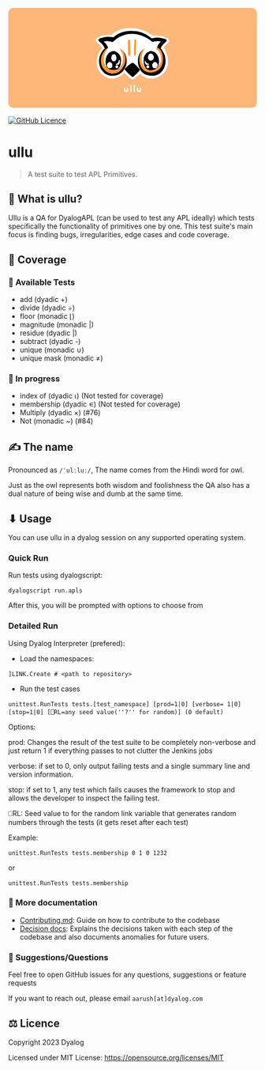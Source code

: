 ![ullu Banner](assets/ullu-cover.png)

[![GitHub Licence](https://img.shields.io/github/license/sloorush/ullu)](https://github.com/sloorush/ullu/blob/master/LICENSE)

# ullu

> A test suite to test APL Primitives.

## 🤔 What is ullu?

Ullu is a QA for DyalogAPL (can be used to test any APL ideally) which tests specifically the functionality of primitives one by one. This test suite's main focus is finding bugs, irregularities, edge cases and code coverage.  

## 🎿 Coverage

### 💪  Available Tests
- add (dyadic +)
- divide (dyadic ÷)
- floor (monadic ⌊)
- magnitude (monadic |)
- residue (dyadic |)
- subtract (dyadic -)
- unique (monadic ∪)
- unique mask (monadic ≠)

### 🧱 In progress
- index of (dyadic ⍳) (Not tested for coverage)
- membership (dyadic ∊) (Not tested for coverage)
- Multiply (dyadic ×) (#76)
- Not (monadic ~) (#84)

## ✍ The name

Pronounced as `/ˈulːluː/`, The name comes from the Hindi word for owl.

Just as the owl represents both wisdom and foolishness the QA also has a dual nature of being wise and dumb at the same time.

## ⬇ Usage

You can use ullu in a dyalog session on any supported operating system.

### Quick Run

Run tests using dyalogscript:
```
dyalogscript run.apls
```

After this, you will be prompted with options to choose from

### Detailed Run

Using Dyalog Interpreter (prefered):

- Load the namespaces:

```
]LINK.Create # <path to repository>
```

- Run the test cases

```
unittest.RunTests tests.[test_namespace] [prod=1|0] [verbose= 1|0] [stop=1|0] [⎕RL=any seed value(''?'' for random)] (0 default)
```

Options:

prod: Changes the result of the test suite to be completely non-verbose and just return 1 if everything passes to not clutter the Jenkins jobs

verbose: if set to 0, only output failing tests and a single summary line and version information.

stop: if set to 1, any test which fails causes the framework to stop and allows the developer to inspect the failing test.

⎕RL: Seed value to for the random link variable that generates random numbers through the tests (it gets reset after each test)

Example:
```
unittest.RunTests tests.membership 0 1 0 1232
```
or
```
unittest.RunTests tests.membership
```

### 🔗 More documentation

- [Contributing.md](https://github.com/Dyalog/ullu/blob/main/contributing.md): Guide on how to contribute to the codebase
- [Decision docs](https://github.com/Dyalog/ullu/tree/main/docs/decision): Explains the decisions taken with each step of the codebase and also documents anomalies for future users.


### 🔗 Suggestions/Questions

Feel free to open GitHub issues for any questions, suggestions or feature requests

If you want to reach out, please email `aarush[at]dyalog.com`

<!-- ### 🔗 References -->

## ⚖ Licence

Copyright 2023 Dyalog

Licensed under MIT License: https://opensource.org/licenses/MIT

<!-- <p align="center">Made with ❤ at Dyalog</p> -->
